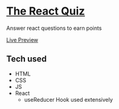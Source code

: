 # [The React Quiz](https://react-quiz-naveed.netlify.app/)

Answer react questions to earn points

[Live Preview](https://react-quiz-naveed.netlify.app/)

## Tech used

- HTML
- CSS
- JS
- React
  - useReducer Hook used extensively
